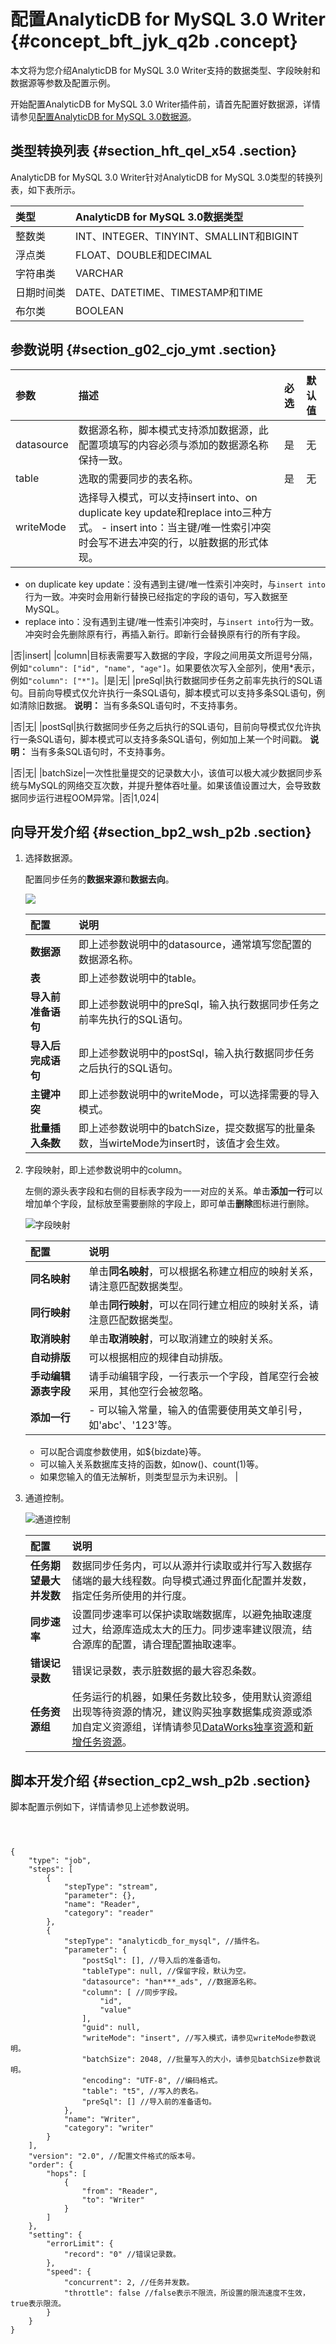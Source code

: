 # 配置AnalyticDB for MySQL 3.0 Writer {#concept_bft_jyk_q2b .concept}

本文将为您介绍AnalyticDB for MySQL 3.0 Writer支持的数据类型、字段映射和数据源等参数及配置示例。

开始配置AnalyticDB for MySQL 3.0 Writer插件前，请首先配置好数据源，详情请参见[配置AnalyticDB for MySQL 3.0数据源](cn.zh-CN/.md#)。

## 类型转换列表 {#section_hft_qel_x54 .section}

AnalyticDB for MySQL 3.0 Writer针对AnalyticDB for MySQL 3.0类型的转换列表，如下表所示。

|类型|AnalyticDB for MySQL 3.0数据类型|
|:-|:---------------------------|
|整数类|INT、INTEGER、TINYINT、SMALLINT和BIGINT|
|浮点类|FLOAT、DOUBLE和DECIMAL|
|字符串类|VARCHAR|
|日期时间类|DATE、DATETIME、TIMESTAMP和TIME|
|布尔类|BOOLEAN|

## 参数说明 {#section_g02_cjo_ymt .section}

|参数|描述|必选|默认值|
|:-|:-|:-|:--|
|datasource|数据源名称，脚本模式支持添加数据源，此配置项填写的内容必须与添加的数据源名称保持一致。|是|无|
|table|选取的需要同步的表名称。|是|无|
|writeMode|选择导入模式，可以支持insert into、on duplicate key update和replace into三种方式。 -   insert into：当主键/唯一性索引冲突时会写不进去冲突的行，以脏数据的形式体现。
-   on duplicate key update：没有遇到主键/唯一性索引冲突时，与`insert into`行为一致。冲突时会用新行替换已经指定的字段的语句，写入数据至MySQL。
-   replace into：没有遇到主键/唯一性索引冲突时，与`insert into`行为一致。冲突时会先删除原有行，再插入新行。即新行会替换原有行的所有字段。

 |否|insert|
|column|目标表需要写入数据的字段，字段之间用英文所逗号分隔，例如`"column": ["id", "name", "age"]`。如果要依次写入全部列，使用\*表示， 例如`"column": ["*"]`。|是|无|
|preSql|执行数据同步任务之前率先执行的SQL语句。目前向导模式仅允许执行一条SQL语句，脚本模式可以支持多条SQL语句，例如清除旧数据。 **说明：** 当有多条SQL语句时，不支持事务。

 |否|无|
|postSql|执行数据同步任务之后执行的SQL语句，目前向导模式仅允许执行一条SQL语句，脚本模式可以支持多条SQL语句，例如加上某一个时间戳。 **说明：** 当有多条SQL语句时，不支持事务。

 |否|无|
|batchSize|一次性批量提交的记录数大小，该值可以极大减少数据同步系统与MySQL的网络交互次数，并提升整体吞吐量。如果该值设置过大，会导致数据同步运行进程OOM异常。|否|1,024|

## 向导开发介绍 {#section_bp2_wsh_p2b .section}

1.  选择数据源。

    配置同步任务的**数据来源**和**数据去向**。

    ![](http://static-aliyun-doc.oss-cn-hangzhou.aliyuncs.com/assets/img/1462971/156655216957374_zh-CN.png)

    |配置|说明|
    |:-|:-|
    |**数据源**|即上述参数说明中的datasource，通常填写您配置的数据源名称。|
    |**表**|即上述参数说明中的table。|
    |**导入前准备语句**|即上述参数说明中的preSql，输入执行数据同步任务之前率先执行的SQL语句。|
    |**导入后完成语句**|即上述参数说明中的postSql，输入执行数据同步任务之后执行的SQL语句。|
    |**主键冲突**|即上述参数说明中的writeMode，可以选择需要的导入模式。|
    |**批量插入条数**|即上述参数说明中的batchSize，提交数据写的批量条数，当wirteMode为insert时，该值才会生效。|

2.  字段映射，即上述参数说明中的column。

    左侧的源头表字段和右侧的目标表字段为一一对应的关系。单击**添加一行**可以增加单个字段，鼠标放至需要删除的字段上，即可单击**删除**图标进行删除。

    ![字段映射](http://static-aliyun-doc.oss-cn-hangzhou.aliyuncs.com/assets/img/1462970/156655216957152_zh-CN.png)

    |配置|说明|
    |:-|:-|
    |**同名映射**|单击**同名映射**，可以根据名称建立相应的映射关系，请注意匹配数据类型。|
    |**同行映射**|单击**同行映射**，可以在同行建立相应的映射关系，请注意匹配数据类型。|
    |**取消映射**|单击**取消映射**，可以取消建立的映射关系。|
    |**自动排版**|可以根据相应的规律自动排版。|
    |**手动编辑源表字段**|请手动编辑字段，一行表示一个字段，首尾空行会被采用，其他空行会被忽略。|
    |**添加一行**|     -   可以输入常量，输入的值需要使用英文单引号，如'abc'、'123'等。
    -   可以配合调度参数使用，如$\{bizdate\}等。
    -   可以输入关系数据库支持的函数，如now\(\)、count\(1\)等。
    -   如果您输入的值无法解析，则类型显示为未识别。
 |

3.  通道控制。

    ![通道控制](http://static-aliyun-doc.oss-cn-hangzhou.aliyuncs.com/assets/img/16221/15665521697675_zh-CN.png)

    |配置|说明|
    |:-|:-|
    |**任务期望最大并发数**|数据同步任务内，可以从源并行读取或并行写入数据存储端的最大线程数。向导模式通过界面化配置并发数，指定任务所使用的并行度。|
    |**同步速率**|设置同步速率可以保护读取端数据库，以避免抽取速度过大，给源库造成太大的压力。同步速率建议限流，结合源库的配置，请合理配置抽取速率。|
    |**错误记录数**|错误记录数，表示脏数据的最大容忍条数。|
    |**任务资源组**|任务运行的机器，如果任务数比较多，使用默认资源组出现等待资源的情况，建议购买独享数据集成资源或添加自定义资源组，详情请参见[DataWorks独享资源](../../../../cn.zh-CN/产品定价/包年包月/DataWorks独享资源.md#)和[新增任务资源](cn.zh-CN/使用指南/数据集成/常见配置/新增任务资源.md#)。|


## 脚本开发介绍 {#section_cp2_wsh_p2b .section}

脚本配置示例如下，详情请参见上述参数说明。

``` {#codeblock_0jz_dsp_oac}



{
    "type": "job",
    "steps": [
        {
            "stepType": "stream",
            "parameter": {},
            "name": "Reader",
            "category": "reader"
        },
        {
            "stepType": "analyticdb_for_mysql", //插件名。
            "parameter": {
                "postSql": [], //导入后的准备语句。
                "tableType": null, //保留字段，默认为空。
                "datasource": "han***_ads", //数据源名称。
                "column": [ //同步字段。
                    "id",
                    "value"
                ],
                "guid": null,
                "writeMode": "insert", //写入模式，请参见writeMode参数说明。
                "batchSize": 2048, //批量写入的大小，请参见batchSize参数说明。
                "encoding": "UTF-8", //编码格式。
                "table": "t5", //写入的表名。
                "preSql": [] //导入前的准备语句。
            },
            "name": "Writer",
            "category": "writer"
        }
    ],
    "version": "2.0", //配置文件格式的版本号。
    "order": {
        "hops": [
            {
                "from": "Reader",
                "to": "Writer"
            }
        ]
    },
    "setting": {
        "errorLimit": {
            "record": "0" //错误记录数。
        },
        "speed": {
            "concurrent": 2, //任务并发数。
            "throttle": false //false表示不限流，所设置的限流速度不生效，true表示限流。
        }
    }
}
```


